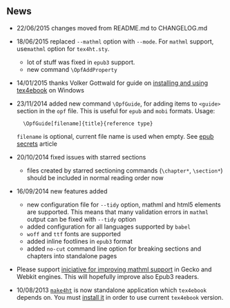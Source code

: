 ## News

- 22/06/2015 changes moved from README.md to CHANGELOG.md

- 18/06/2015 replaced `--mathml` option with `--mode`. For `mathml` support, use`mathml` option for `tex4ht.sty`.

  - lot of stuff was fixed in `epub3` support. 
  - new command `\OpfAddProperty`  

- 14/01/2015 thanks Volker Gottwald for guide on [installing and using 
  tex4ebook](https://d800fotos.wordpress.com/2015/01/19/create-e-books-from-latex-tex-files-ebook-aus-latex-tex-dateien-erstellen/)  on Windows

- 23/11/2014 added new command `\OpfGuide`, for adding items to `<guide>`
  section in the `opf` file. This is useful for `epub` and `mobi` formats.
  Usage:

        \OpfGuide[filename]{title}{reference type}

  `filename` is optional, current file name is used when empty. See 
  [epub secrets](http://epubsecrets.com/where-do-you-start-an-epub-and-what-is-the-guide-section-of-the-opf-file.php)
  article

- 20/10/2014 fixed issues with starred sections

  - files created by starred sectioning commands (`\chapter*`, `\section*`)
    should be included in normal reading order now

- 16/09/2014 new features added

  - new configuration file for `--tidy` option, mathml and html5 elements are 
    supported. This means that many validation errors in `mathml` output
    can be fixed with `--tidy` option
  - added configuration for all languages supported by `babel`
  - `woff` and `ttf` fonts are supported
  - added inline footlines in `epub3` format
  - added `no-cut` command line option for breaking sections and chapters into
    standalone pages



- Please support [iniciative for improving mathml
  support](http://www.ulule.com/mathematics-ebooks/) in Gecko and Webkit
  engines. This will hopefully improve also Epub3 readers.

  

- 10/08/2013
  [`make4ht`](https://github.com/michal-h21/make4ht) is now standalone
  application which `tex4ebook` depends on. You must 
  [install   it](https://github.com/michal-h21/make4ht#instalation) in order to
  use current `tex4ebook` version.
